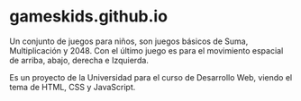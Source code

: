 # gameskids.github.io
Un conjunto de juegos para niños, son juegos básicos de Suma, Multiplicación y 2048. Con el último juego es para el movimiento espacial de arriba, abajo, derecha e Izquierda.

Es un proyecto de la Universidad para el curso de Desarrollo Web, viendo el tema de HTML, CSS y JavaScript.
